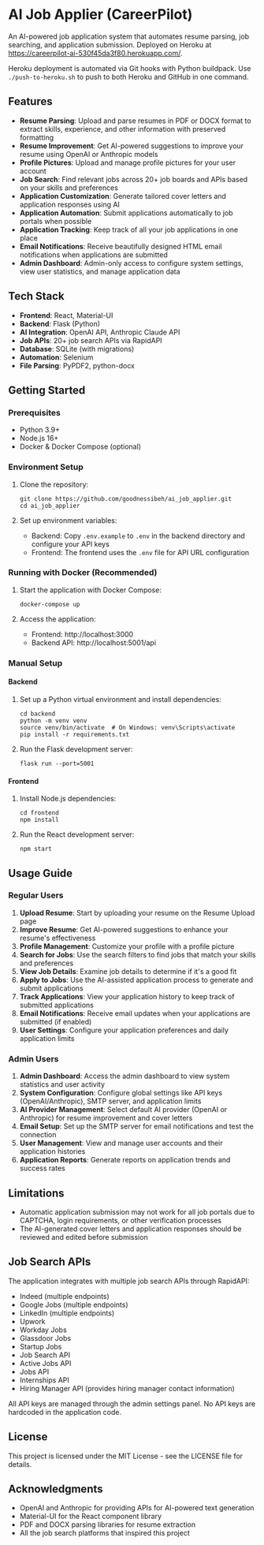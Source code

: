 # AI Job Applier (CareerPilot)

An AI-powered job application system that automates resume parsing, job searching, and application submission. Deployed on Heroku at https://careerpilot-ai-530f45da3f80.herokuapp.com/.

Heroku deployment is automated via Git hooks with Python buildpack. Use `./push-to-heroku.sh` to push to both Heroku and GitHub in one command.

## Features

- **Resume Parsing**: Upload and parse resumes in PDF or DOCX format to extract skills, experience, and other information with preserved formatting
- **Resume Improvement**: Get AI-powered suggestions to improve your resume using OpenAI or Anthropic models
- **Profile Pictures**: Upload and manage profile pictures for your user account
- **Job Search**: Find relevant jobs across 20+ job boards and APIs based on your skills and preferences
- **Application Customization**: Generate tailored cover letters and application responses using AI
- **Application Automation**: Submit applications automatically to job portals when possible
- **Application Tracking**: Keep track of all your job applications in one place
- **Email Notifications**: Receive beautifully designed HTML email notifications when applications are submitted
- **Admin Dashboard**: Admin-only access to configure system settings, view user statistics, and manage application data

## Tech Stack

- **Frontend**: React, Material-UI
- **Backend**: Flask (Python)
- **AI Integration**: OpenAI API, Anthropic Claude API
- **Job APIs**: 20+ job search APIs via RapidAPI
- **Database**: SQLite (with migrations)
- **Automation**: Selenium
- **File Parsing**: PyPDF2, python-docx

## Getting Started

### Prerequisites

- Python 3.9+
- Node.js 16+
- Docker & Docker Compose (optional)

### Environment Setup

1. Clone the repository:
   ```
   git clone https://github.com/goodnessibeh/ai_job_applier.git
   cd ai_job_applier
   ```

2. Set up environment variables:
   - Backend: Copy `.env.example` to `.env` in the backend directory and configure your API keys
   - Frontend: The frontend uses the `.env` file for API URL configuration

### Running with Docker (Recommended)

1. Start the application with Docker Compose:
   ```
   docker-compose up
   ```

2. Access the application:
   - Frontend: http://localhost:3000
   - Backend API: http://localhost:5001/api

### Manual Setup

#### Backend

1. Set up a Python virtual environment and install dependencies:
   ```
   cd backend
   python -m venv venv
   source venv/bin/activate  # On Windows: venv\Scripts\activate
   pip install -r requirements.txt
   ```

2. Run the Flask development server:
   ```
   flask run --port=5001
   ```

#### Frontend

1. Install Node.js dependencies:
   ```
   cd frontend
   npm install
   ```

2. Run the React development server:
   ```
   npm start
   ```

## Usage Guide

### Regular Users

1. **Upload Resume**: Start by uploading your resume on the Resume Upload page
2. **Improve Resume**: Get AI-powered suggestions to enhance your resume's effectiveness
3. **Profile Management**: Customize your profile with a profile picture
4. **Search for Jobs**: Use the search filters to find jobs that match your skills and preferences
5. **View Job Details**: Examine job details to determine if it's a good fit
6. **Apply to Jobs**: Use the AI-assisted application process to generate and submit applications
7. **Track Applications**: View your application history to keep track of submitted applications
8. **Email Notifications**: Receive email updates when your applications are submitted (if enabled)
9. **User Settings**: Configure your application preferences and daily application limits

### Admin Users

1. **Admin Dashboard**: Access the admin dashboard to view system statistics and user activity
2. **System Configuration**: Configure global settings like API keys (OpenAI/Anthropic), SMTP server, and application limits
3. **AI Provider Management**: Select default AI provider (OpenAI or Anthropic) for resume improvement and cover letters
4. **Email Setup**: Set up the SMTP server for email notifications and test the connection
5. **User Management**: View and manage user accounts and their application histories
6. **Application Reports**: Generate reports on application trends and success rates

## Limitations

- Automatic application submission may not work for all job portals due to CAPTCHA, login requirements, or other verification processes
- The AI-generated cover letters and application responses should be reviewed and edited before submission

## Job Search APIs

The application integrates with multiple job search APIs through RapidAPI:

- Indeed (multiple endpoints)
- Google Jobs (multiple endpoints)
- LinkedIn (multiple endpoints)
- Upwork
- Workday Jobs
- Glassdoor Jobs
- Startup Jobs
- Job Search API
- Active Jobs API
- Jobs API
- Internships API
- Hiring Manager API (provides hiring manager contact information)

All API keys are managed through the admin settings panel. No API keys are hardcoded in the application code.

## License

This project is licensed under the MIT License - see the LICENSE file for details.

## Acknowledgments

- OpenAI and Anthropic for providing APIs for AI-powered text generation
- Material-UI for the React component library
- PDF and DOCX parsing libraries for resume extraction
- All the job search platforms that inspired this project